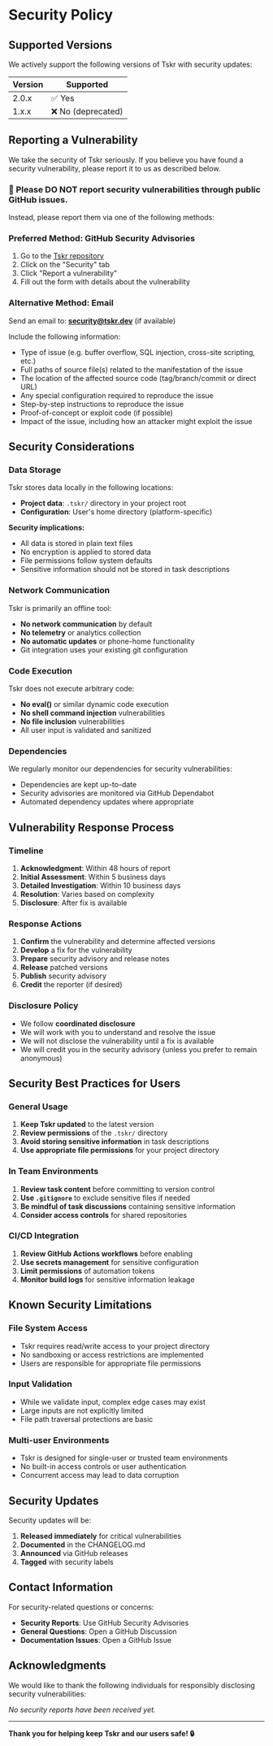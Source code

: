 # Security Policy

## Supported Versions

We actively support the following versions of Tskr with security updates:

| Version | Supported          |
| ------- | ------------------ |
| 2.0.x   | ✅ Yes             |
| 1.x.x   | ❌ No (deprecated) |

## Reporting a Vulnerability

We take the security of Tskr seriously. If you believe you have found a security vulnerability, please report it to us as described below.

### 🚨 Please DO NOT report security vulnerabilities through public GitHub issues.

Instead, please report them via one of the following methods:

### Preferred Method: GitHub Security Advisories

1. Go to the [Tskr repository](https://github.com/tskr-dev/tskr)
2. Click on the "Security" tab
3. Click "Report a vulnerability"
4. Fill out the form with details about the vulnerability

### Alternative Method: Email

Send an email to: **security@tskr.dev** (if available)

Include the following information:
- Type of issue (e.g. buffer overflow, SQL injection, cross-site scripting, etc.)
- Full paths of source file(s) related to the manifestation of the issue
- The location of the affected source code (tag/branch/commit or direct URL)
- Any special configuration required to reproduce the issue
- Step-by-step instructions to reproduce the issue
- Proof-of-concept or exploit code (if possible)
- Impact of the issue, including how an attacker might exploit the issue

## Security Considerations

### Data Storage

Tskr stores data locally in the following locations:

- **Project data**: `.tskr/` directory in your project root
- **Configuration**: User's home directory (platform-specific)

**Security implications:**
- All data is stored in plain text files
- No encryption is applied to stored data
- File permissions follow system defaults
- Sensitive information should not be stored in task descriptions

### Network Communication

Tskr is primarily an offline tool:

- **No network communication** by default
- **No telemetry** or analytics collection
- **No automatic updates** or phone-home functionality
- Git integration uses your existing git configuration

### Code Execution

Tskr does not execute arbitrary code:

- **No eval()** or similar dynamic code execution
- **No shell command injection** vulnerabilities
- **No file inclusion** vulnerabilities
- All user input is validated and sanitized

### Dependencies

We regularly monitor our dependencies for security vulnerabilities:

- Dependencies are kept up-to-date
- Security advisories are monitored via GitHub Dependabot
- Automated dependency updates where appropriate

## Vulnerability Response Process

### Timeline

1. **Acknowledgment**: Within 48 hours of report
2. **Initial Assessment**: Within 5 business days
3. **Detailed Investigation**: Within 10 business days
4. **Resolution**: Varies based on complexity
5. **Disclosure**: After fix is available

### Response Actions

1. **Confirm** the vulnerability and determine affected versions
2. **Develop** a fix for the vulnerability
3. **Prepare** security advisory and release notes
4. **Release** patched versions
5. **Publish** security advisory
6. **Credit** the reporter (if desired)

### Disclosure Policy

- We follow **coordinated disclosure**
- We will work with you to understand and resolve the issue
- We will not disclose the vulnerability until a fix is available
- We will credit you in the security advisory (unless you prefer to remain anonymous)

## Security Best Practices for Users

### General Usage

1. **Keep Tskr updated** to the latest version
2. **Review permissions** of the `.tskr/` directory
3. **Avoid storing sensitive information** in task descriptions
4. **Use appropriate file permissions** for your project directory

### In Team Environments

1. **Review task content** before committing to version control
2. **Use `.gitignore`** to exclude sensitive files if needed
3. **Be mindful of task discussions** containing sensitive information
4. **Consider access controls** for shared repositories

### CI/CD Integration

1. **Review GitHub Actions workflows** before enabling
2. **Use secrets management** for sensitive configuration
3. **Limit permissions** of automation tokens
4. **Monitor build logs** for sensitive information leakage

## Known Security Limitations

### File System Access

- Tskr requires read/write access to your project directory
- No sandboxing or access restrictions are implemented
- Users are responsible for appropriate file permissions

### Input Validation

- While we validate input, complex edge cases may exist
- Large inputs are not explicitly limited
- File path traversal protections are basic

### Multi-user Environments

- Tskr is designed for single-user or trusted team environments
- No built-in access controls or user authentication
- Concurrent access may lead to data corruption

## Security Updates

Security updates will be:

1. **Released immediately** for critical vulnerabilities
2. **Documented** in the CHANGELOG.md
3. **Announced** via GitHub releases
4. **Tagged** with security labels

## Contact Information

For security-related questions or concerns:

- **Security Reports**: Use GitHub Security Advisories
- **General Questions**: Open a GitHub Discussion
- **Documentation Issues**: Open a GitHub Issue

## Acknowledgments

We would like to thank the following individuals for responsibly disclosing security vulnerabilities:

<!-- This section will be updated as reports are received -->

*No security reports have been received yet.*

---

**Thank you for helping keep Tskr and our users safe! 🔒**
